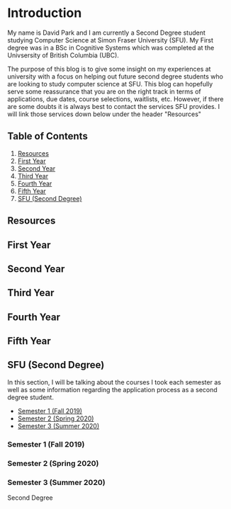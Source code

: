 <html>
  <div>
    <h1>Introduction</h1>
      <p> My name is David Park and I am currently a Second Degree student studying Computer Science at Simon Fraser University  
      (SFU). My First degree was in a BSc in Cognitive Systems which was completed at the Univsersity of British Columbia (UBC).
      </p>
      <p>The purpose of this blog is to give some insight on my experiences at university with a focus on helping out future
      second degree students who are looking to study computer science at SFU. This blog can hopefully serve some reassurance
      that you are on the right track in terms of applications, due dates, course selections, waitlists, etc. However, if there 
      are some doubts it is always best to contact the services SFU provides. I will link those services down below under the 
      header "Resources"
      </p>
  </div>
  
  <div>
  <h2> Table of Contents </h2>
  <ol>
    <li> <a href="#Resource-header"> Resources </a> </li>
    <li> <a href="#First-year-header"> First Year </a> </li>
    <li> <a href="#Second-year-header"> Second Year </a> </li>
    <li> <a href="#Third-year-header"> Third Year </a> </li>
    <li> <a href="#Fourth-year-header"> Fourth Year </a> </li>
    <li> <a href="#Fifth-year-header"> Fifth Year </a> </li>
    <li> <a href="#SFU-header"> SFU (Second Degree) </a> </li>
  </ol>
  </div>
  
  <div>
  <h2 id="Resource-header"> Resources </h2>
  <h2 id="First-year-header"> First Year </h2>
  <h2 id="Second-year-header"> Second Year </h2>
  <h2 id="Third-year-header"> Third Year </h2>
  <h2 id="Fourth-year-header"> Fourth Year </h2>
  <h2 id="Fifth-year-header"> Fifth Year </h2>
  
  <div>
  <h2 id="SFU-header"> SFU (Second Degree) </h2>
	<p> In this section, I will be talking about the courses I took each semester as well as some information regarding the application process as a second degree student. </p> 
	<ul>
		<li> <a href="#Sem1"> Semester 1 (Fall 2019) </a> </li>
		<li> <a href="#Sem2"> Semester 2 (Spring 2020) </a> </li>
		<li> <a href="#Sem3"> Semester 3 (Summer 2020) </a> </li>
	</ul>
	<h3 id="Sem1"> Semester 1 (Fall 2019) </h3>
	<h3 id="Sem2"> Semester 2 (Spring 2020) </h3>
	<h3 id="Sem3"> Semester 3 (Summer 2020) </h3>
	<a "href=https://david-ooyoo.github.io/Second-Degree/Second_Degree">Second Degree</a>
		

  </div>
	

